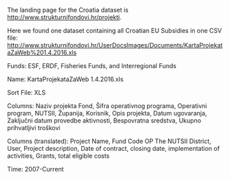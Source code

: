 The landing page for the Croatia dataset is http://www.strukturnifondovi.hr/projekti.

Here we found one dataset containing all Croatian EU Subsidies in one CSV file:
http://www.strukturnifondovi.hr/UserDocsImages/Documents/KartaProjekataZaWeb%201.4.2016.xls

Funds: ESF, ERDF, Fisheries Funds, and Interregional Funds

Name: KartaProjekataZaWeb 1.4.2016.xls

Sort File: XLS

Columns: Naziv projekta	Fond, Šifra operativnog programa, Operativni program, NUTSII, Županija, Korisnik, Opis projekta, Datum ugovaranja, Zaključni datum provedbe aktivnosti, Bespovratna sredstva, Ukupno prihvatljivi troškovi

Columns (translated): Project Name, Fund Code OP The NUTSII District, User, Project description, Date of contract, closing date, implementation of activities, Grants, total eligible costs

Time: 2007-Current
